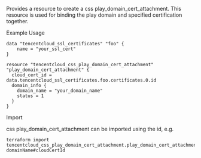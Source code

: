 Provides a resource to create a css play_domain_cert_attachment. This resource is used for binding the play domain and specified certification together.

Example Usage

```hcl
data "tencentcloud_ssl_certificates" "foo" {
	name = "your_ssl_cert"
}

resource "tencentcloud_css_play_domain_cert_attachment" "play_domain_cert_attachment" {
  cloud_cert_id = data.tencentcloud_ssl_certificates.foo.certificates.0.id
  domain_info {
    domain_name = "your_domain_name"
    status = 1
  }
}
```

Import

css play_domain_cert_attachment can be imported using the id, e.g.

```
terraform import tencentcloud_css_play_domain_cert_attachment.play_domain_cert_attachment domainName#cloudCertId
```